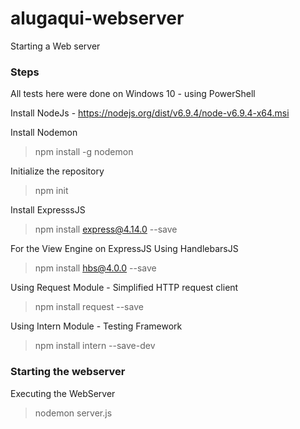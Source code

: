 # alugaqui-webserver
Starting a Web server

### Steps
All tests here were done on Windows 10 - using PowerShell

Install NodeJs - https://nodejs.org/dist/v6.9.4/node-v6.9.4-x64.msi

Install Nodemon
> npm install -g nodemon

Initialize the repository
> npm init

Install ExpresssJS
> npm install express@4.14.0 --save

For the View Engine on ExpressJS
Using HandlebarsJS
> npm install hbs@4.0.0 --save

Using Request Module - Simplified HTTP request client
> npm install request --save

Using Intern Module - Testing Framework
> npm install intern --save-dev

### Starting the webserver

Executing the WebServer
> nodemon server.js
